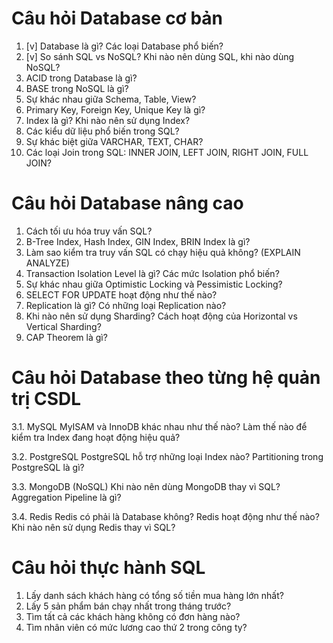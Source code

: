 # Câu hỏi Database cơ bản
1. [v] Database là gì? Các loại Database phổ biến?
2. [v] So sánh SQL vs NoSQL? Khi nào nên dùng SQL, khi nào dùng NoSQL?
3. ACID trong Database là gì?
4. BASE trong NoSQL là gì?
5. Sự khác nhau giữa Schema, Table, View?
6. Primary Key, Foreign Key, Unique Key là gì?
7. Index là gì? Khi nào nên sử dụng Index?
8. Các kiểu dữ liệu phổ biến trong SQL?
9. Sự khác biệt giữa VARCHAR, TEXT, CHAR?
10. Các loại Join trong SQL: INNER JOIN, LEFT JOIN, RIGHT JOIN, FULL JOIN?

# Câu hỏi Database nâng cao
1. Cách tối ưu hóa truy vấn SQL?
2. B-Tree Index, Hash Index, GIN Index, BRIN Index là gì?
3. Làm sao kiểm tra truy vấn SQL có chạy hiệu quả không? (EXPLAIN ANALYZE)
4. Transaction Isolation Level là gì? Các mức Isolation phổ biến?
5. Sự khác nhau giữa Optimistic Locking và Pessimistic Locking?
6. SELECT FOR UPDATE hoạt động như thế nào?
7. Replication là gì? Có những loại Replication nào?
8. Khi nào nên sử dụng Sharding? Cách hoạt động của Horizontal vs Vertical Sharding?
9. CAP Theorem là gì?

# Câu hỏi Database theo từng hệ quản trị CSDL
3.1. MySQL
MyISAM và InnoDB khác nhau như thế nào?
Làm thế nào để kiểm tra Index đang hoạt động hiệu quả?

3.2. PostgreSQL
PostgreSQL hỗ trợ những loại Index nào?
Partitioning trong PostgreSQL là gì?

3.3. MongoDB (NoSQL)
Khi nào nên dùng MongoDB thay vì SQL?
Aggregation Pipeline là gì?

3.4. Redis
Redis có phải là Database không? Redis hoạt động như thế nào?
Khi nào nên sử dụng Redis thay vì SQL?
# Câu hỏi thực hành SQL
1. Lấy danh sách khách hàng có tổng số tiền mua hàng lớn nhất?
2. Lấy 5 sản phẩm bán chạy nhất trong tháng trước?
3. Tìm tất cả các khách hàng không có đơn hàng nào?
4. Tìm nhân viên có mức lương cao thứ 2 trong công ty?